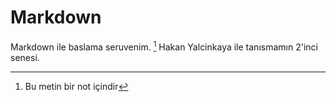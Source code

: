 # Markdown

Markdown ile baslama seruvenim. [^1]
Hakan Yalcinkaya ile tanısmamın 2'inci senesi.
[^1]: Bu metin bir not içindir
